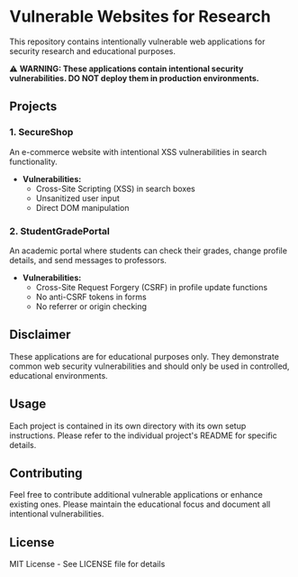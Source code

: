 # Vulnerable Websites for Research

This repository contains intentionally vulnerable web applications for security research and educational purposes.

⚠️ **WARNING: These applications contain intentional security vulnerabilities. DO NOT deploy them in production environments.**

## Projects

### 1. SecureShop
An e-commerce website with intentional XSS vulnerabilities in search functionality.

- **Vulnerabilities:**
  - Cross-Site Scripting (XSS) in search boxes
  - Unsanitized user input
  - Direct DOM manipulation

### 2. StudentGradePortal
An academic portal where students can check their grades, change profile details, and send messages to professors.

- **Vulnerabilities:**
  - Cross-Site Request Forgery (CSRF) in profile update functions
  - No anti-CSRF tokens in forms
  - No referrer or origin checking

## Disclaimer

These applications are for educational purposes only. They demonstrate common web security vulnerabilities and should only be used in controlled, educational environments.

## Usage

Each project is contained in its own directory with its own setup instructions. Please refer to the individual project's README for specific details.

## Contributing

Feel free to contribute additional vulnerable applications or enhance existing ones. Please maintain the educational focus and document all intentional vulnerabilities.

## License

MIT License - See LICENSE file for details
